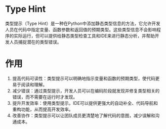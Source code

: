 # Type Hint
类型提示（Type Hint）是一种在Python中添加静态类型信息的方法，它允许开发人员在代码中指定变量、函数参数和返回值的预期类型。这些类型信息不会影响程序的实际运行，但可以提供给静态类型检查工具和IDE来进行静态分析，并帮助开发人员捕捉潜在的类型错误。

# 作用
1. 提高代码可读性：类型提示可以明确地指示变量和函数的预期类型，使代码更易于阅读和理解。
2. 减少错误：通过类型提示，开发人员可以在编码阶段就发现并修复类型相关的错误，而不需要在运行时才发现。
3. 提升开发效率：使用类型提示，IDE可以提供更强大的自动补全、代码导航和重构功能，从而提高开发效率。
4. 改善协作：类型提示可以让团队成员更清楚地了解代码的意图，减少误解和沟通成本。
